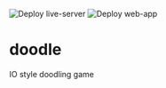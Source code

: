 ![Deploy live-server](https://github.com/dsaltares/doodle/workflows/Deploy%20live-server/badge.svg)
![Deploy web-app](https://github.com/dsaltares/doodle/workflows/Deploy%20web-app/badge.svg)

# doodle

IO style doodling game
